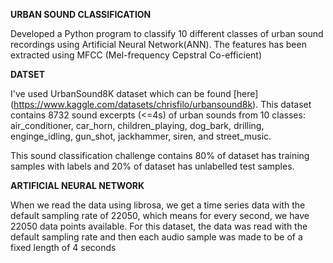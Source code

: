 **URBAN SOUND CLASSIFICATION**

Developed a Python program to classify 10 different classes of urban sound recordings using Artificial Neural Network(ANN). 
The features has been extracted using MFCC (Mel-frequency Cepstral Co-efficient)

**DATSET**

I've used UrbanSound8K dataset which can be found [here] (https://www.kaggle.com/datasets/chrisfilo/urbansound8k).
This dataset contains 8732 sound excerpts (<=4s) of urban sounds from 10 classes: air_conditioner, car_horn, children_playing, dog_bark, drilling, enginge_idling, gun_shot, jackhammer, siren, and street_music.

This sound classification challenge contains 80% of dataset has training samples with labels and 20% of dataset has unlabelled test samples.

**ARTIFICIAL NEURAL NETWORK**

When we read the data using librosa, we get a time series data with the default sampling rate of 22050, which means for every second, we have 22050 data points available. For this dataset, the data was read with the default sampling rate and then each audio sample was made to be of a fixed length of 4 seconds
